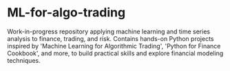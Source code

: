 # ML-for-algo-trading
Work-in-progress repository applying machine learning and time series analysis to finance, trading, and risk. Contains hands-on Python projects inspired by 'Machine Learning for Algorithmic Trading', 'Python for Finance Cookbook', and more, to build practical skills and explore financial modeling techniques.
